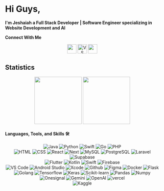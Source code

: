 # Hi Guys, 
**I'm Jeshaiah a Full Stack Developer | Software Engineer specializing in Website Development and AI**

**Connect With Me**

<div align="center">
    <a href="www.linkedin.com/in/jeshaiah-jesse-8470732ab"><img src="https://img.shields.io/badge/Linkedin-%230A66C2.svg?style=for-the-badge&logo=Linkedin&logoColor=white" style="margin-bottom: 4px;" height="30px" target="_blank"></a>
    <a href="/"><img src="https://img.shields.io/badge/portfolio-ED8B00?style=for-the-badge&logo=visual%20studio%20code&logoColor=white" alt="VS Code" style="margin-bottom: 4px;" height="30px" target="_blank"/></a>
    <a href="/"><img src="https://img.shields.io/badge/Kaggle-20BEFF?style=for-the-badge&logo=kaggle&logoColor=white" style="margin-bottom: 4px;" height="30px" target="_blank"></a>
</div>

## Statistics

<div align="center">
    <img height="154" src="https://github-readme-stats-eight-theta.vercel.app/api?username=jeshaiah73&show_icons=true&hide_border=true&theme=radical&include_all_commits=true&count_private=true"/>
    <img height="154" src="https://github-readme-stats-eight-theta.vercel.app/api/top-langs/?username=jeshaiah73&langs_count=8&layout=compact&hide_border=true&theme=radical"/>
</div>

#### Languages, Tools, and Skills 🛠

 <div align="center">
    <img src="https://img.shields.io/badge/Java-ED8B00?style=for-the-badge&logo=java&logoColor=white" alt="Java"/>
    <img src="https://img.shields.io/badge/python-3776AB?style=for-the-badge&logo=python&logoColor=white" alt="Python" />
    <img src="https://img.shields.io/badge/swift-F05138?style=for-the-badge&logo=swift&logoColor=white" alt="Swift" />
    <img src="https://img.shields.io/badge/go-00ADD8?style=for-the-badge&logo=go&logoColor=white" alt="Go" />
    <img src="https://img.shields.io/badge/php-777BB4?style=for-the-badge&logo=php&logoColor=white" alt="PHP" />
    <br>
    <img src="https://img.shields.io/badge/HTML5-E34F26?style=for-the-badge&logo=html5&logoColor=white" alt="HTML" />
    <img src="https://img.shields.io/badge/CSS3-1572B6?&style=for-the-badge&logo=css3&logoColor=white" alt ="CSS" />
    <img src="https://img.shields.io/badge/React-61DAFB?style=for-the-badge&logo=react&logoColor=black" alt="React" />
    <img src="https://img.shields.io/badge/Next-000000?style=for-the-badge&logo=next.js&logoColor=white" alt="Next" />
    <img src="https://img.shields.io/badge/MySQL-4479A1?style=for-the-badge&logo=mysql&logoColor=white" alt="MySQL" />
    <img src="https://img.shields.io/badge/postgresql-336791?style=for-the-badge&logo=postgresql&logoColor=white" alt="PostgreSQL" />
    <img src="https://img.shields.io/badge/laravel-FF2D20?style=for-the-badge&logo=laravel&logoColor=white" alt="Laravel" />
    <img src="https://img.shields.io/badge/supabase-3FCF8E?style=for-the-badge&logo=supabase&logoColor=white" alt="Supabase"/>
    <br>
    <img src="https://img.shields.io/badge/flutter-06B6D4?style=for-the-badge&logo=flutter&logoColor=white" alt="Flutter" />
    <img src="https://img.shields.io/badge/kotlin-7F52FF?style=for-the-badge&logo=kotlin&logoColor=white" alt="Kotlin" />
    <img src="https://img.shields.io/badge/swift-F05138?style=for-the-badge&logo=swift&logoColor=white" alt="Swift" />
    <img src="https://img.shields.io/badge/firebase-FFCA28?style=for-the-badge&logo=firebase&logoColor=white" alt="Firebase" />
    <br/>
    <img src="https://img.shields.io/badge/vs%20code-007ACC?style=for-the-badge&logo=visual%20studio%20code&logoColor=white" alt="VS Code" />
    <img src="https://img.shields.io/badge/android%20studio-3DDC84?style=for-the-badge&logo=android%20studio&logoColor=white" alt="Android Studio" />
    <img src="https://img.shields.io/badge/xcode-147EFB?style=for-the-badge&logo=xcode&logoColor=white" alt="Xcode" />
    <img src="https://img.shields.io/badge/GitHub-181717?style=for-the-badge&logo=github&logoColor=white" alt="Github" />
    <img src="https://img.shields.io/badge/figma-F24E1E?style=for-the-badge&logo=figma&logoColor=white" alt="Figma" />
    <img src="https://img.shields.io/badge/docker-2496ED?style=for-the-badge&logo=docker&logoColor=white" alt="Docker" />
    <img src="https://img.shields.io/badge/flask-000000?style=for-the-badge&logo=flask&logoColor=white" alt="Flask" />
    <img src="https://img.shields.io/badge/golang-00ADD8?style=for-the-badge&logo=go&logoColor=white" alt="Golang" />
     <img src="https://img.shields.io/badge/tensorflow-FF6F00?style=for-the-badge&logo=tensorflow&logoColor=white" alt="Tensorflow" />
    <img src="https://img.shields.io/badge/keras-D00000?style=for-the-badge&logo=keras&logoColor=white" alt="Keras" />
    <img src="https://img.shields.io/badge/scikit--learn-F7931E?style=for-the-badge&logo=scikit-learn&logoColor=white" alt="Scikit-learn" />
    <img src="https://img.shields.io/badge/pandas-150458?style=for-the-badge&logo=pandas&logoColor=white" alt="Pandas" />
    <img src="https://img.shields.io/badge/numpy-013243?style=for-the-badge&logo=numpy&logoColor=white" alt="Numpy" />
    <img src="https://img.shields.io/badge/onesignal-813CF9?style=for-the-badge&logo=onesignal&logoColor=white" alt="Onesignal" />
    <img src="https://img.shields.io/badge/gemini-4285F4?style=for-the-badge&logo=google-cloud&logoColor=white" alt="Gemini" />
    <img src="https://img.shields.io/badge/openai-FF6F00?style=for-the-badge&logo=google-cloud&logoColor=white" alt="OpenAI" />
    <img src="https://img.shields.io/badge/vercel-%230070F3?style=for-the-badge&logo=vercel&logoColor=white" alt="vercel" />
    <br>
    <img src="https://img.shields.io/badge/Kaggle-20BEFF?style=for-the-badge&logo=kaggle&logoColor=white" alt="Kaggle" />
</div>
